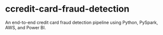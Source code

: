 # ccredit-card-fraud-detection
An end-to-end credit card fraud detection pipeline using Python, PySpark, AWS, and Power BI.
